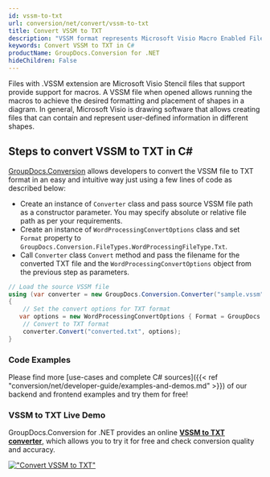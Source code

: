 ```yaml
---
id: vssm-to-txt
url: conversion/net/convert/vssm-to-txt
title: Convert VSSM to TXT
description: "VSSM format represents Microsoft Visio Macro Enabled File Format with .vssm extension. Learn how to convert VSSM to TXT file programmatically in C# language using GroupDocs.Conversion for .NET library."
keywords: Convert VSSM to TXT in C#
productName: GroupDocs.Conversion for .NET
hideChildren: False
---
```


Files with .VSSM extension are Microsoft Visio Stencil files that support provide support for macros. A VSSM file when opened allows running the macros to achieve the desired formatting and placement of shapes in a diagram. In general, Microsoft Visio is drawing software that allows creating files that can contain and represent user-defined information in different shapes.

## Steps to convert VSSM to TXT in C#

[GroupDocs.Conversion](https://products.groupdocs.com/conversion/net) allows developers to convert the VSSM file to TXT format in an easy and intuitive way just using a few lines of code as described below:

* Create an instance of `Converter` class and pass source VSSM file path as a constructor parameter. You may specify absolute or relative file path as per your requirements. 
* Create an instance of `WordProcessingConvertOptions` class and set `Format` property to `GroupDocs.Conversion.FileTypes.WordProcessingFileType.Txt`.
* Call `Converter` class `Convert` method and pass the filename for the converted TXT file and the `WordProcessingConvertOptions` object from the previous step as parameters.

```csharp
// Load the source VSSM file
using (var converter = new GroupDocs.Conversion.Converter("sample.vssm"))
{
    // Set the convert options for TXT format
   var options = new WordProcessingConvertOptions { Format = GroupDocs.Conversion.FileTypes.WordProcessingFileType.Txt };
    // Convert to TXT format
    converter.Convert("converted.txt", options);
}
```

### Code Examples

Please find more [use-cases and complete C# sources]({{< ref "conversion/net/developer-guide/examples-and-demos.md" >}}) of our backend and frontend examples and try them for free!

### VSSM to TXT Live Demo

GroupDocs.Conversion for .NET provides an online [**VSSM to TXT converter**](https://products.groupdocs.app/conversion/vssm-to-txt), which allows you to try it for free and check conversion quality and accuracy.

[!["Convert VSSM to TXT"](conversion/net/images/convert-to-txt/convert-vssm-to-txt.png)](https://products.groupdocs.app/conversion/vssm-to-txt)